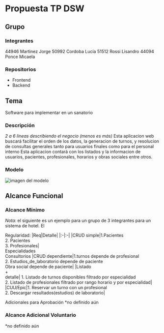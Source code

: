 # Propuesta TP DSW

## Grupo
### Integrantes
44946 Martinez Jorge
50992 Cordoba Lucía
51512 Rossi Lisandro
44094 Ponce Micaela


### Repositorios
* Frontend
* Backend


## Tema
Software para implementar en un sanatorio
### Descripción
*2 a 6 líneas describiendo el negocio (menos es más)*
Esta aplicacion web buscará facilitar el orden de los datos, la generacion de turnos, y resolucion de consultas generales tanto para usuarios finales como para el personal interno
Esta aplicacion contará con los listados y la informacion de usuarios, pacientes, profesionales, horarios y obras sociales entre otros.


### Modelo
![imagen del modelo]()

## Alcance Funcional 

### Alcance Mínimo

*Nota*: el siguiente es un ejemplo para un grupo de 3 integrantes para un sistema de hotel. El 

Regularidad:
|Req|Detalle|
|:-|:-|
|CRUD simple|1.Pacientes<br>2. Pacientes<br>3. Profesionales| <br>Especialidades<br>Consultorios
|CRUD dependiente|1.turnos depende de profesional <br>2. Estudios_de_laboratorio depende de paciente<br>Obra social depende de paciente|
|Listado<br>+<br>detalle| 1. Listado de turnos disponibles filtrado por especialidad<br> 2. Listado de profesionales filtrado por rango horario y por especialidad|
|CUU/Epic|1. Reservar un turno con un profesional<br>2. Descargar resultados(estudios) de laboratorio|




Adicionales para Aprobación
*no definido aún

### Alcance Adicional Voluntario
*no definido aún

